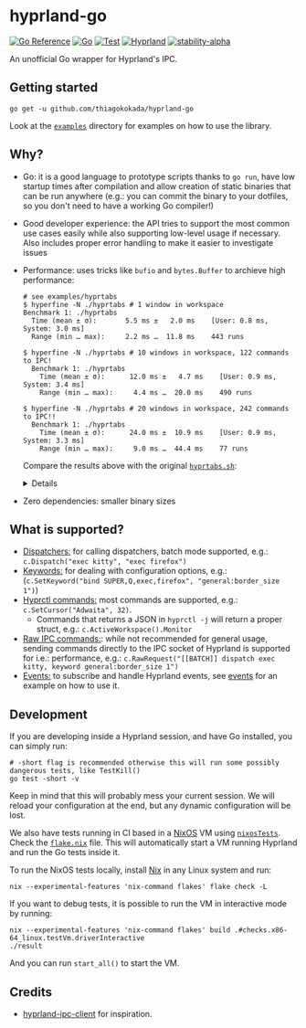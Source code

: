 # hyprland-go

[![Go Reference](https://pkg.go.dev/badge/github.com/thiagokokada/hyprland-go.svg)](https://pkg.go.dev/github.com/thiagokokada/hyprland-go)
[![Go](https://github.com/thiagokokada/hyprland-go/actions/workflows/go.yml/badge.svg)](https://github.com/thiagokokada/hyprland-go/actions/workflows/go.yml)
[![Test](https://github.com/thiagokokada/hyprland-go/actions/workflows/nix.yaml/badge.svg)](https://github.com/thiagokokada/hyprland-go/actions/workflows/nix.yaml)
[![Hyprland](https://img.shields.io/badge/Hyprland-0.47.2-blue)](https://github.com/hyprwm/Hyprland)
[![stability-alpha](https://img.shields.io/badge/stability-alpha-f4d03f.svg)](https://github.com/mkenney/software-guides/blob/master/STABILITY-BADGES.md#alpha)

An unofficial Go wrapper for Hyprland's IPC.

## Getting started

```
go get -u github.com/thiagokokada/hyprland-go
```

Look at the [`examples`](./examples) directory for examples on how to use the
library.

## Why?

- Go: it is a good language to prototype scripts thanks to `go run`, have low
  startup times after compilation and allow creation of static binaries that
  can be run anywhere (e.g.: you can commit the binary to your dotfiles, so you
  don't need to have a working Go compiler!)
- Good developer experience: the API tries to support the most common use cases
  easily while also supporting low-level usage if necessary. Also includes
  proper error handling to make it easier to investigate issues
- Performance: uses tricks like `bufio` and `bytes.Buffer` to archieve high
  performance:
  ```console
  # see examples/hyprtabs
  $ hyperfine -N ./hyprtabs # 1 window in workspace
  Benchmark 1: ./hyprtabs
    Time (mean ± σ):       5.5 ms ±   2.0 ms    [User: 0.8 ms, System: 3.0 ms]
    Range (min … max):     2.2 ms …  11.8 ms    443 runs

  $ hyperfine -N ./hyprtabs # 10 windows in workspace, 122 commands to IPC!
    Benchmark 1: ./hyprtabs
      Time (mean ± σ):      12.0 ms ±   4.7 ms    [User: 0.9 ms, System: 3.4 ms]
      Range (min … max):     4.4 ms …  20.0 ms    490 runs

  $ hyperfine -N ./hyprtabs # 20 windows in workspace, 242 commands to IPC!!
    Benchmark 1: ./hyprtabs
      Time (mean ± σ):      24.0 ms ±  10.9 ms    [User: 0.9 ms, System: 3.3 ms]
      Range (min … max):     9.0 ms …  44.4 ms    77 runs
  ```
  Compare the results above with the original
  [`hyprtabs.sh`](https://gist.github.com/Atrate/b08c5b67172abafa5e7286f4a952ca4d):
  <details>

      $ hyperfine ./hyprtabs.sh # 1 window in workspace
      Benchmark 1: ./hyprtabs.sh
        Time (mean ± σ):     103.0 ms ±   8.1 ms    [User: 51.6 ms, System: 88.1 ms]
        Range (min … max):    92.6 ms … 122.3 ms    30 runs

      $ hyperfine ./hyprtabs.sh # 10 windows in workspace
      Benchmark 1: ./hyprtabs.sh
        Time (mean ± σ):     115.5 ms ±   9.6 ms    [User: 50.2 ms, System: 85.8 ms]
        Range (min … max):    94.8 ms … 136.8 ms    28 runs

      $ hyperfine ./hyprtabs.sh # 20 windows in workspace
      Benchmark 1: ./hyprtabs.sh
        Time (mean ± σ):     121.5 ms ±   5.8 ms    [User: 50.7 ms, System: 82.4 ms]
        Range (min … max):   112.6 ms … 133.6 ms    23 runs

  </details>
- Zero dependencies: smaller binary sizes

## What is supported?

- [Dispatchers:](https://wiki.hyprland.org/Configuring/Dispatchers/) for
  calling dispatchers, batch mode supported, e.g.: `c.Dispatch("exec kitty",
  "exec firefox")`
- [Keywords:](https://wiki.hyprland.org/Configuring/Keywords/) for dealing with
  configuration options, e.g.: (`c.SetKeyword("bind SUPER,Q,exec,firefox",
  "general:border_size 1")`)
- [Hyprctl commands:](https://wiki.hyprland.org/Configuring/Using-hyprctl/)
  most commands are supported, e.g.: `c.SetCursor("Adwaita",
  32)`.
  + Commands that returns a JSON in `hyprctl -j` will return a proper struct,
    e.g.: `c.ActiveWorkspace().Monitor`
- [Raw IPC commands:](https://wiki.hyprland.org/IPC/): while not recommended
  for general usage, sending commands directly to the IPC socket of Hyprland is
  supported for i.e.: performance, e.g.: `c.RawRequest("[[BATCH]] dispatch exec
  kitty, keyword general:border_size 1")`
- [Events:](https://wiki.hyprland.org/Plugins/Development/Event-list/) to
  subscribe and handle Hyprland events, see
  [events](./examples/events/events.go) for an example on how to use it.

## Development

If you are developing inside a Hyprland session, and have Go installed, you can
simply run:

```console
# -short flag is recommended otherwise this will run some possibly dangerous tests, like TestKill()
go test -short -v
```

Keep in mind that this will probably mess your current session. We will reload
your configuration at the end, but any dynamic configuration will be lost.

We also have tests running in CI based in a [NixOS](https://nixos.org/) VM
using [`nixosTests`](https://wiki.nixos.org/wiki/NixOS_VM_tests). Check the
[`flake.nix`](./flake.nix) file. This will automatically start a VM running
Hyprland and run the Go tests inside it.

To run the NixOS tests locally, install [Nix](https://nixos.org/download/) in
any Linux system and run:

```console
nix --experimental-features 'nix-command flakes' flake check -L
```

If you want to debug tests, it is possible to run the VM in interactive mode by
running:

```console
nix --experimental-features 'nix-command flakes' build .#checks.x86-64_linux.testVm.driverInteractive
./result
```

And you can run `start_all()` to start the VM.

## Credits

- [hyprland-ipc-client](https://github.com/labi-le/hyprland-ipc-client) for
inspiration.

